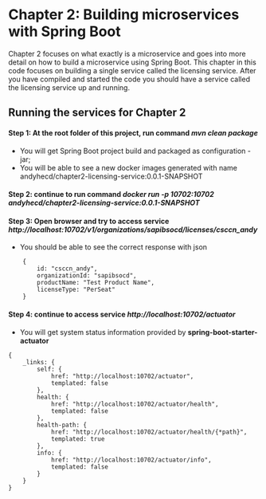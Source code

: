 # Chapter 2: Building microservices with Spring Boot
Chapter 2 focuses on what exactly is a microservice and goes into more detail on how to build a microservice using Spring Boot. This chapter in this code focuses on building a single service called the licensing service. After you have compiled and started the code you should have a service called the licensing service up and running.
## Running the services for Chapter 2
#### Step 1: At the root folder of this project, run command *mvn clean package*
- You will get Spring Boot project build and packaged as configuration - jar;
- You will be able to see a new docker images generated with name andyhecd/chapter2-licensing-service:0.0.1-SNAPSHOT
#### Step 2: continue to run command *docker run -p 10702:10702 andyhecd/chapter2-licensing-service:0.0.1-SNAPSHOT* 
#### Step 3: Open browser and try to access service *http://localhost:10702/v1/organizations/sapibsocd/licenses/csccn_andy*
- You should be able to see the correct response with json 
```
	{
		id: "csccn_andy",
		organizationId: "sapibsocd",
		productName: "Test Product Name",
		licenseType: "PerSeat"
	}
```
#### Step 4: continue to access service *http://localhost:10702/actuator*
- You will get system status information provided by **spring-boot-starter-actuator**
```
{
	_links: {
		self: {
			href: "http://localhost:10702/actuator",
			templated: false
		},
		health: {
			href: "http://localhost:10702/actuator/health",
			templated: false
		},
		health-path: {
			href: "http://localhost:10702/actuator/health/{*path}",
			templated: true
		},
		info: {
			href: "http://localhost:10702/actuator/info",
			templated: false
		}
	}
}
```
